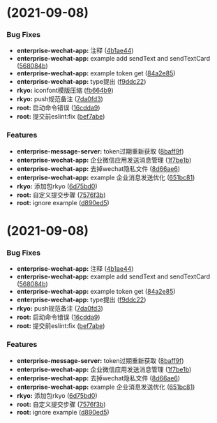 #  (2021-09-08)


### Bug Fixes

* **enterprise-wechat-app:** 注释 ([4b1ae44](https://github.com/xiaokyo/xiaokyo-packages/commit/4b1ae44323938e60b483f267a21d6c5772457f51))
* **enterprise-wechat-app:** example add sendText and sendTextCard ([568084b](https://github.com/xiaokyo/xiaokyo-packages/commit/568084b45dee74d40ee0f8ca52ebc7c74c62ad23))
* **enterprise-wechat-app:** example token get ([84a2e85](https://github.com/xiaokyo/xiaokyo-packages/commit/84a2e85896761dbe693a5c2dd4949a5deae0e952))
* **enterprise-wechat-app:** type提出 ([f9ddc22](https://github.com/xiaokyo/xiaokyo-packages/commit/f9ddc22fa48f77761c80a45a1c09692b6b6a5210))
* **rkyo:** iconfont模版压缩 ([fb664b9](https://github.com/xiaokyo/xiaokyo-packages/commit/fb664b94a9524d625cbfffdb5388256e9b4e6ef7))
* **rkyo:** push规范备注 ([7da0fd3](https://github.com/xiaokyo/xiaokyo-packages/commit/7da0fd385187791aab1ec6cec35cbe59d4ebc949))
* **root:** 启动命令错误 ([16cdda9](https://github.com/xiaokyo/xiaokyo-packages/commit/16cdda99395fc9b8e86705cbd6f1379fc8c41f50))
* **root:** 提交前eslint:fix ([bef7abe](https://github.com/xiaokyo/xiaokyo-packages/commit/bef7abe3bc8d3cb760ce45fc4ebd21e38aabc080))


### Features

* **enterprise-message-server:** token过期重新获取 ([8baff9f](https://github.com/xiaokyo/xiaokyo-packages/commit/8baff9fcd1aa5f62b101e420374ce77db4a7421c))
* **enterprise-wechat-app:** 企业微信应用发送消息管理 ([1f7be1b](https://github.com/xiaokyo/xiaokyo-packages/commit/1f7be1b9dbc0e6dda78c4becdd844c31695e5bed))
* **enterprise-wechat-app:** 去掉wechat隐私文件 ([8d66ae6](https://github.com/xiaokyo/xiaokyo-packages/commit/8d66ae6cf775a574c2c97e8e6c903e2578d0850f))
* **enterprise-wechat-app:** example 企业消息发送优化 ([651bc81](https://github.com/xiaokyo/xiaokyo-packages/commit/651bc814c1642d4879d19d582aa5d9ee27ba93e7))
* **rkyo:** 添加包rkyo ([6d75bd0](https://github.com/xiaokyo/xiaokyo-packages/commit/6d75bd08a7a614ad7018134163f7ed8ab114d324))
* **root:** 自定义提交步骤 ([7576f3b](https://github.com/xiaokyo/xiaokyo-packages/commit/7576f3b7a033d529c6cc7d4e1decc5cdeaf248fb))
* **root:** ignore example ([d890ed5](https://github.com/xiaokyo/xiaokyo-packages/commit/d890ed50d59d8d680059cba74d439d86e2b79a78))



#  (2021-09-08)


### Bug Fixes

* **enterprise-wechat-app:** 注释 ([4b1ae44](https://github.com/xiaokyo/xiaokyo-packages/commit/4b1ae44323938e60b483f267a21d6c5772457f51))
* **enterprise-wechat-app:** example add sendText and sendTextCard ([568084b](https://github.com/xiaokyo/xiaokyo-packages/commit/568084b45dee74d40ee0f8ca52ebc7c74c62ad23))
* **enterprise-wechat-app:** example token get ([84a2e85](https://github.com/xiaokyo/xiaokyo-packages/commit/84a2e85896761dbe693a5c2dd4949a5deae0e952))
* **enterprise-wechat-app:** type提出 ([f9ddc22](https://github.com/xiaokyo/xiaokyo-packages/commit/f9ddc22fa48f77761c80a45a1c09692b6b6a5210))
* **rkyo:** push规范备注 ([7da0fd3](https://github.com/xiaokyo/xiaokyo-packages/commit/7da0fd385187791aab1ec6cec35cbe59d4ebc949))
* **root:** 启动命令错误 ([16cdda9](https://github.com/xiaokyo/xiaokyo-packages/commit/16cdda99395fc9b8e86705cbd6f1379fc8c41f50))
* **root:** 提交前eslint:fix ([bef7abe](https://github.com/xiaokyo/xiaokyo-packages/commit/bef7abe3bc8d3cb760ce45fc4ebd21e38aabc080))


### Features

* **enterprise-message-server:** token过期重新获取 ([8baff9f](https://github.com/xiaokyo/xiaokyo-packages/commit/8baff9fcd1aa5f62b101e420374ce77db4a7421c))
* **enterprise-wechat-app:** 企业微信应用发送消息管理 ([1f7be1b](https://github.com/xiaokyo/xiaokyo-packages/commit/1f7be1b9dbc0e6dda78c4becdd844c31695e5bed))
* **enterprise-wechat-app:** 去掉wechat隐私文件 ([8d66ae6](https://github.com/xiaokyo/xiaokyo-packages/commit/8d66ae6cf775a574c2c97e8e6c903e2578d0850f))
* **enterprise-wechat-app:** example 企业消息发送优化 ([651bc81](https://github.com/xiaokyo/xiaokyo-packages/commit/651bc814c1642d4879d19d582aa5d9ee27ba93e7))
* **rkyo:** 添加包rkyo ([6d75bd0](https://github.com/xiaokyo/xiaokyo-packages/commit/6d75bd08a7a614ad7018134163f7ed8ab114d324))
* **root:** 自定义提交步骤 ([7576f3b](https://github.com/xiaokyo/xiaokyo-packages/commit/7576f3b7a033d529c6cc7d4e1decc5cdeaf248fb))
* **root:** ignore example ([d890ed5](https://github.com/xiaokyo/xiaokyo-packages/commit/d890ed50d59d8d680059cba74d439d86e2b79a78))



